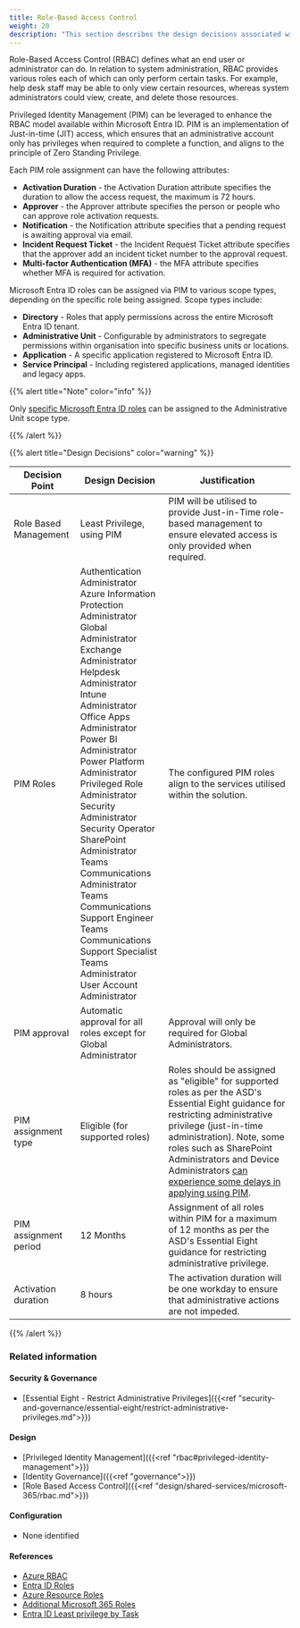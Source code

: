 ```yaml
---
title: Role-Based Access Control
weight: 20
description: "This section describes the design decisions associated with Role Based Access Control (RBAC) for system(s) built using ASD's Blueprint for Secure Cloud."
---
```


Role-Based Access Control (RBAC) defines what an end user or administrator can do. In relation to system administration, RBAC provides various roles each of which can only perform certain tasks. For example, help desk staff may be able to only view certain resources, whereas system administrators could view, create, and delete those resources.

Privileged Identity Management (PIM) can be leveraged to enhance the RBAC model available within Microsoft Entra ID. PIM is an implementation of Just-in-time (JIT) access, which ensures that an administrative account only has privileges when required to complete a function, and aligns to the principle of Zero Standing Privilege.

Each PIM role assignment can have the following attributes:

* **Activation Duration** - the Activation Duration attribute specifies the duration to allow the access request, the maximum is 72 hours.
* **Approver** - the Approver attribute specifies the person or people who can approve role activation requests.
* **Notification** - the Notification attribute specifies that a pending request is awaiting approval via email.
* **Incident Request Ticket** - the Incident Request Ticket attribute specifies that the approver add an incident ticket number to the approval request.
* **Multi-factor Authentication (MFA)** - the MFA attribute specifies whether MFA is required for activation.

Microsoft Entra ID roles can be assigned via PIM to various scope types, depending on the specific role being assigned. Scope types include:

* **Directory** - Roles that apply permissions across the entire Microsoft Entra ID tenant.
* **Administrative Unit** - Configurable by administrators to segregate permissions within organisation into specific business units or locations.
* **Application** - A specific application registered to Microsoft Entra ID.
* **Service Principal** - Including registered applications, managed identities and legacy apps.

{{% alert title="Note" color="info" %}}

Only [specific Microsoft Entra ID roles](https://learn.microsoft.com/entra/identity/role-based-access-control/admin-units-assign-roles#roles-that-can-be-assigned-with-administrative-unit-scope) can be assigned to the Administrative Unit scope type.

{{% /alert %}}

{{% alert title="Design Decisions" color="warning" %}}

| Decision Point        | Design Decision                                                                                                                                                                                                                                                                                                                                                                                                                                                                                                                                                  | Justification                                                                                                                                                                                                                                                                                                                                                                                                                               |
| --------------------- | ---------------------------------------------------------------------------------------------------------------------------------------------------------------------------------------------------------------------------------------------------------------------------------------------------------------------------------------------------------------------------------------------------------------------------------------------------------------------------------------------------------------------------------------------------------------- | --------------------------------------------------------------------------------------------------------------------------------------------------------------------------------------------------------------------------------------------------------------------------------------------------------------------------------------------------------------------------------------------------------------------------------------------|
| Role Based Management | Least Privilege, using PIM                                                                                                                                                                                                                                                                                                                                                                                                                                                                                                                                       | PIM will be utilised to provide Just-in-Time role-based management to ensure elevated access is only provided when required.                                                                                                                                                                                                                                                                                                                |
| PIM Roles             | Authentication Administrator<br>Azure Information Protection Administrator<br>Global Administrator<br>Exchange Administrator<br>Helpdesk Administrator<br>Intune Administrator<br>Office Apps Administrator<br>Power BI Administrator<br>Power Platform Administrator<br>Privileged Role Administrator<br>Security Administrator<br>Security Operator<br>SharePoint Administrator<br>Teams Communications Administrator<br>Teams Communications Support Engineer<br>Teams Communications Support Specialist<br>Teams Administrator<br>User Account Administrator | The configured PIM roles align to the services utilised within the solution.                                                                                                                                                                                                                                                                                                                                                                |
| PIM approval          | Automatic approval for all roles except for Global Administrator                                                                                                                                                                                                                                                                                                                                                                                                                                                                                                 | Approval will only be required for Global Administrators.                                                                                                                                                                                                                                                                                                                                                                                   |
| PIM assignment type   | Eligible (for supported roles)                                                                                                                                                                                                                                                                                                                                                                                                                                                                                                                                   | Roles should be assigned as "eligible" for supported roles as per the ASD's Essential Eight guidance for restricting administrative privilege (just-in-time administration). Note, some roles such as SharePoint Administrators and Device Administrators [can experience some delays in applying using PIM](https://learn.microsoft.com/entra/id-governance/privileged-identity-management/pim-roles#what-about-microsoft-365-admin-roles). |
| PIM assignment period | 12 Months                                                                                                                                                                                                                                                                                                                                                                                                                                                                                                                                                        | Assignment of all roles within PIM for a maximum of 12 months as per the ASD's Essential Eight guidance for restricting administrative privilege.                                                                                                                                                                                                                                                                                            |
| Activation duration   | 8 hours                                                                                                                                                                                                                                                                                                                                                                                                                                                                                                                                                          | The activation duration will be one workday to ensure that administrative actions are not impeded.                                                                                                                                                                                                                                                                                                                                          |

{{% /alert %}}

### Related information

#### Security & Governance

* [Essential Eight - Restrict Administrative Privileges]({{<ref "security-and-governance/essential-eight/restrict-administrative-privileges.md">}})

#### Design

* [Privileged Identity Management]({{<ref "rbac#privileged-identity-management">}})
* [Identity Governance]({{<ref "governance">}})
* [Role Based Access Control]({{<ref "design/shared-services/microsoft-365/rbac.md">}})

#### Configuration

* None identified

#### References

* [Azure RBAC](https://learn.microsoft.com/entra/identity/role-based-access-control/custom-overview)
* [Entra ID Roles](https://learn.microsoft.com/entra/identity/role-based-access-control/permissions-reference)
* [Azure Resource Roles](https://docs.microsoft.com/azure/role-based-access-control/built-in-roles)
* [Additional Microsoft 365 Roles](https://learn.microsoft.com/entra/identity/role-based-access-control/m365-workload-docs)
* [Entra ID Least privilege by Task](https://learn.microsoft.com/entra/identity/role-based-access-control/delegate-by-task)
